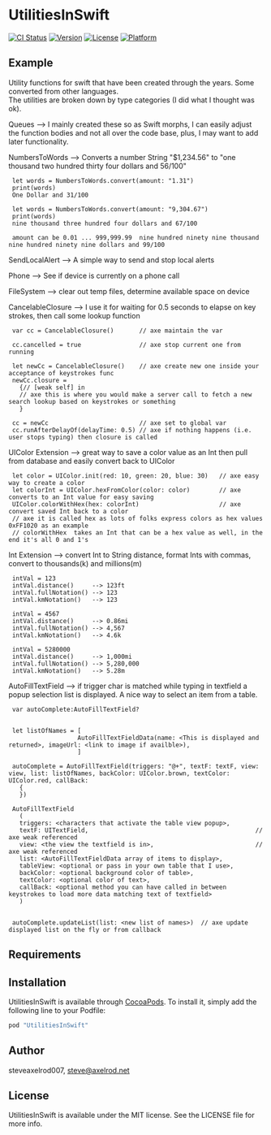 # UtilitiesInSwift

[![CI Status](http://img.shields.io/travis/steveaxelrod007/UtilitiesInSwift.svg?style=flat)](https://travis-ci.org/steveaxelrod007/UtilitiesInSwift)
[![Version](https://img.shields.io/cocoapods/v/UtilitiesInSwift.svg?style=flat)](http://cocoapods.org/pods/UtilitiesInSwift)
[![License](https://img.shields.io/cocoapods/l/UtilitiesInSwift.svg?style=flat)](http://cocoapods.org/pods/UtilitiesInSwift)
[![Platform](https://img.shields.io/cocoapods/p/UtilitiesInSwift.svg?style=flat)](http://cocoapods.org/pods/UtilitiesInSwift)

## Example
Utility functions for swift that have been created through the years.  Some converted from other languages.  
The utilities are broken down by type categories (I did what I thought was ok).

Queues --> I mainly created these so as Swift morphs, I can easily adjust the function bodies and not all over the code base, plus, I may want to add later functionality.

NumbersToWords --> Converts a number String "$1,234.56" to "one thousand two hundred thirty four dollars and 56/100"

     let words = NumbersToWords.convert(amount: "1.31") 
     print(words)
     One Dollar and 31/100
      
     let words = NumbersToWords.convert(amount: "9,304.67") 
     print(words)
     nine thousand three hundred four dollars and 67/100
      
     amount can be 0.01 ... 999,999.99  nine hundred ninety nine thousand nine hundred ninety nine dollars and 99/100

SendLocalAlert --> A simple way to send and stop local alerts              

Phone --> See if device is currently on a phone call

FileSystem --> clear out temp files, determine available space on device             

CancelableClosure --> I use it for waiting for 0.5 seconds to elapse on key strokes, then call some lookup function

     var cc = CancelableClosure()       // axe maintain the var
       
     cc.cancelled = true                // axe stop current one from running
            
     let newCc = CancelableClosure()    // axe create new one inside your acceptance of keystrokes func 
     newCc.closure =
       {// [weak self] in
       // axe this is where you would make a server call to fetch a new search lookup based on keystrokes or something
       }
    
     cc = newCc                         // axe set to global var 
     cc.runAfterDelayOf(delayTime: 0.5) // axe if nothing happens (i.e. user stops typing) then closure is called
       
UIColor Extension --> great way to save a color value as an Int then pull from database and easily convert back to UIColor                   

     let color = UIColor.init(red: 10, green: 20, blue: 30)   // axe easy way to create a color
     let colorInt = UIColor.hexFromColor(color: color)        // axe converts to an Int value for easy saving
     UIColor.colorWithHex(hex: colorInt)                      // axe convert saved Int back to a color
     // axe it is called hex as lots of folks express colors as hex values 0xFF1020 as an example
     // colorWithHex  takes an Int that can be a hex value as well, in the end it's all 0 and 1's

Int Extension --> convert Int to String distance, format Ints with commas, convert to thousands(k) and millions(m)
 
     intVal = 123
     intVal.distance()     --> 123ft
     intVal.fullNotation() --> 123
     intVal.kmNotation()   --> 123
    
     intVal = 4567
     intVal.distance()     --> 0.86mi
     intVal.fullNotation() --> 4,567
     intVal.kmNotation()   --> 4.6k
    
     intVal = 5280000
     intVal.distance()     --> 1,000mi
     intVal.fullNotation() --> 5,280,000
     intVal.kmNotation()   --> 5.28m
 
AutoFillTextField --> if trigger char is matched while typing in textfield a popup selection list is displayed.  A nice way to select an item from a table.
     
     var autoComplete:AutoFillTextField?

     
     let listOfNames = [
                       AutoFillTextFieldData(name: <This is displayed and returned>, imageUrl: <link to image if availble>),
                       ]
   
     autoComplete = AutoFillTextField(triggers: "@+", textF: textF, view: view, list: listOfNames, backColor: UIColor.brown, textColor: UIColor.red, callBack:
       {
       })
 
     AutoFillTextField
       (
       triggers: <characters that activate the table view popup>, 
       textF: UITextField,                                              // axe weak referenced 
       view: <the view the textfield is in>,                            // axe weak referenced 
       list: <AutoFillTextFieldData array of items to display>,
       tableView: <optional or pass in your own table that I use>, 
       backColor: <optional background color of table>, 
       textColor: <optional color of text>,
       callBack: <optional method you can have called in between keystrokes to load more data matching text of textfield> 
       ) 

     
     autoComplete.updateList(list: <new list of names>)  // axe update displayed list on the fly or from callback                    


## Requirements

## Installation

UtilitiesInSwift is available through [CocoaPods](http://cocoapods.org). To install
it, simply add the following line to your Podfile:

```ruby
pod "UtilitiesInSwift"
```

## Author

steveaxelrod007, steve@axelrod.net

## License

UtilitiesInSwift is available under the MIT license. See the LICENSE file for more info.
